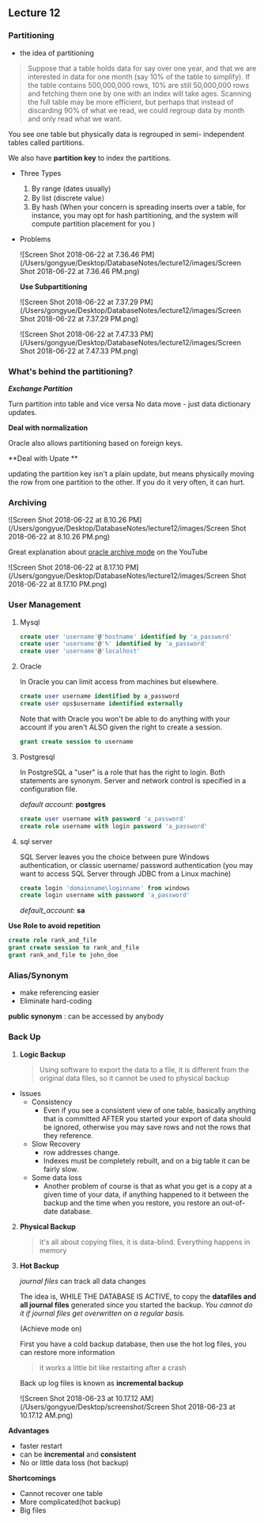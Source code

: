## Lecture 12

### Partitioning

* the idea of partitioning

> Suppose that a table holds data for say over one year, and that we are interested in data for one month (say 10% of the table to simplify). If the table contains 500,000,000 rows, 10% are still 50,000,000 rows and fetching them one by one with an index will take ages. Scanning the full table may be more efficient, but perhaps that instead of discarding 90% of what we read, we could regroup data by month and only read what we want. 

You see one table but physically data is regrouped in semi- independent tables called partitions. 

We also have **partition key** to index the partitions.

* Three Types

  1. By range (dates usually)
  2. By list (discrete value）
  3. By hash (When your concern is spreading inserts over a table, for instance, you may opt for hash partitioning, and the system will compute partition placement for you )

* Problems

  ![Screen Shot 2018-06-22 at 7.36.46 PM](/Users/gongyue/Desktop/DatabaseNotes/lecture12/images/Screen Shot 2018-06-22 at 7.36.46 PM.png)

  **Use Subpartitioning**

  ![Screen Shot 2018-06-22 at 7.37.29 PM](/Users/gongyue/Desktop/DatabaseNotes/lecture12/images/Screen Shot 2018-06-22 at 7.37.29 PM.png)

  ![Screen Shot 2018-06-22 at 7.47.33 PM](/Users/gongyue/Desktop/DatabaseNotes/lecture12/images/Screen Shot 2018-06-22 at 7.47.33 PM.png)

### What's behind the partitioning?

***Exchange Partition***

Turn partition into table and vice versa No data move - just data dictionary updates. 

**Deal with normalization**

Oracle also allows partitioning based on foreign keys.

**Deal with Upate **

updating the partition key isn't a plain update, but means physically moving the row from one partition to the other. If you do it very often, it can hurt.

### Archiving

![Screen Shot 2018-06-22 at 8.10.26 PM](/Users/gongyue/Desktop/DatabaseNotes/lecture12/images/Screen Shot 2018-06-22 at 8.10.26 PM.png)

Great explanation about [oracle archive mode](https://www.youtube.com/watch?v=NYIZ_pR2asU) on the YouTube

![Screen Shot 2018-06-22 at 8.17.10 PM](/Users/gongyue/Desktop/DatabaseNotes/lecture12/images/Screen Shot 2018-06-22 at 8.17.10 PM.png)

### User Management

1. Mysql

   ```sql
   create user 'username'@'hostname' identified by 'a_password'
   create user 'username'@'%' identified by 'a_password'
   create user 'username'@'localhost' 
   ```

   

2. Oracle

   In Oracle you can limit access from machines but elsewhere.  

   ```sql
   create user username identified by a_password
   create user ops$username identified externally
   ```

   Note that with Oracle you won't be able to do anything with your account if you aren't ALSO given the right to create a session. 

   ```sql
   grant create session to username
   ```

3. Postgresql

   In PostgreSQL a "user" is a role that has the right to login. Both statements are synonym.  Server and network control is specified in a configuration file. 

   _default account_: **postgres**

   ```sql
   create user username with password 'a_password'
   create role username with login password 'a_password'
   ```

4. sql server

   SQL Server leaves you the choice between pure Windows authentication, or classic username/ password authentication (you may want to access SQL Server through JDBC from a Linux machine) 

   ```sql
   create login 'domainname\loginname' from windows 
   create login username with password 'a_password'
   ```

   _default_account_: **sa**

**Use Role to avoid repetition**

```sql
create role rank_and_file
grant create session to rank_and_file
grant rank_and_file to john_doe
```

### Alias/Synonym

* make referencing easier
* Eliminate hard-coding

**public synonym** : can be accessed by anybody

### Back Up

1. **Logic Backup**

   > Using software to export the data to a file, it is different from the original data files, so it cannot be used to physical backup

* Issues
  * Consistency
    * Even if you see a consistent view of one table, basically anything that is committed AFTER you started your export of data  should be ignored, otherwise you may save rows and not the rows that they reference. 
  * Slow Recovery
    *  row addresses change. 
    * Indexes must be completely rebuilt, and on a big table it can be fairly slow. 
  * Some data loss
    * Another problem of course is that as what you get is a copy at a given time of your data, if anything happened to it between the backup and the time when you restore, you restore an out-of-date database. 

2. **Physical Backup**

   > it's all about copying files, it is data-blind. Everything happens in memory

3. **Hot Backup**

   _journal files_ can track all data changes

   The idea is, WHILE THE DATABASE IS ACTIVE, to copy the **datafiles and all journal files** generated since you started the backup. _You cannot do it if journal files get overwritten on a regular basis._

   (Achieve mode on)

   First you have a cold backup database, then use the hot log files, you can restore more information

   > it works a little bit like restarting after a crash

   Back up log files is known as **incremental backup**

   ![Screen Shot 2018-06-23 at 10.17.12 AM](/Users/gongyue/Desktop/screenshot/Screen Shot 2018-06-23 at 10.17.12 AM.png)

**Advantages**

* faster restart
* can be **incremental** and **consistent**
* No or little data loss (hot backup)

**Shortcomings**

* Cannot recover one table
* More complicated(hot backup)
* Big files

